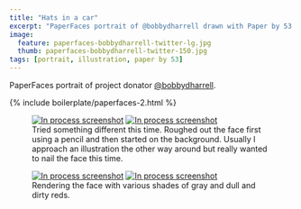 ```yaml
---
title: "Hats in a car"
excerpt: "PaperFaces portrait of @bobbydharrell drawn with Paper by 53 on an iPad."
image: 
  feature: paperfaces-bobbydharrell-twitter-lg.jpg
  thumb: paperfaces-bobbydharrell-twitter-150.jpg
tags: [portrait, illustration, paper by 53]
---
```


PaperFaces portrait of project donator [@bobbydharrell](http://twitter.com/bobbydharrell).

{% include boilerplate/paperfaces-2.html %}

<figure class="half">
	<a href="{{ site.url }}/images/paperfaces-bobbydharrell-process-1-lg.jpg"><img src="{{ site.url }}/images/paperfaces-bobbydharrell-process-1-600.jpg" alt="In process screenshot"></a>
	<a href="{{ site.url }}/images/paperfaces-bobbydharrell-process-2-lg.jpg"><img src="{{ site.url }}/images/paperfaces-bobbydharrell-process-2-600.jpg" alt="In process screenshot"></a>
	<figcaption>Tried something different this time. Roughed out the face first using a pencil and then started on the background. Usually I approach an illustration the other way around but really wanted to nail the face this time.</figcaption>
</figure>

<figure class="half">
	<a href="{{ site.url }}/images/paperfaces-bobbydharrell-process-3-lg.jpg"><img src="{{ site.url }}/images/paperfaces-bobbydharrell-process-3-600.jpg" alt="In process screenshot"></a>
	<a href="{{ site.url }}/images/paperfaces-bobbydharrell-process-4-lg.jpg"><img src="{{ site.url }}/images/paperfaces-bobbydharrell-process-4-600.jpg" alt="In process screenshot"></a>
	<figcaption>Rendering the face with various shades of gray and dull and dirty reds.</figcaption>
</figure>